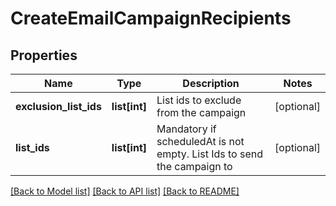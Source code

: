 # CreateEmailCampaignRecipients

## Properties
Name | Type | Description | Notes
------------ | ------------- | ------------- | -------------
**exclusion_list_ids** | **list[int]** | List ids to exclude from the campaign | [optional] 
**list_ids** | **list[int]** | Mandatory if scheduledAt is not empty. List Ids to send the campaign to | [optional] 

[[Back to Model list]](../README.md#documentation-for-models) [[Back to API list]](../README.md#documentation-for-api-endpoints) [[Back to README]](../README.md)



